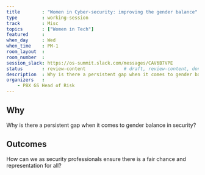 ```yaml
---
title        : "Women in Cyber-security: improving the gender balance"
type         : working-session
track        : Misc
topics       : ["Women in Tech"]
featured     :
when_day     : Wed
when_time    : PM-1
room_layout  :
room_number  :
session_slack: https://os-summit.slack.com/messages/CAV6B7VPE
status       : review-content              # draft, review-content, done
description  : Why is there a persistent gap when it comes to gender balance in security? How can we as security professionals ensure there is a fair chance and representation for all?
organizers   :
    - PBX GS Head of Risk
---
```


## Why

Why is there a persistent gap when it comes to gender balance in security?


## Outcomes

How can we as security professionals ensure there is a fair chance and representation for all?
